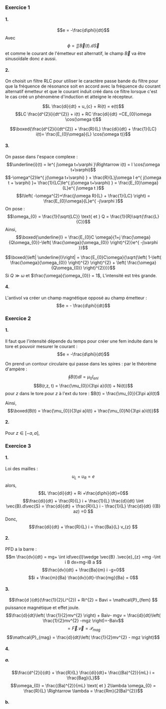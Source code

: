 ### Exercice 1
#### 1.
$$e = -\frac{d\phi}{dt}$$
Avec 
$$\phi = \iint \vec{B}(t).d\vec{S}$$
et comme le courant de l'émetteur est alternatif, le champ $\vec{B}$ va être sinusoïdale donc $e$ aussi.

#### 2.
On choisit un filtre RLC pour utiliser le caractère passe bande du filtre pour que la fréquence de résonance soit en accord avec la fréquence du courant alternatif émetteur et que le courant induit créé dans ce filtre lorsque c'est le cas créé un phénomène d'induction et atteigne le récepteur. 

$$L \frac{di}{dt} + u_{c} + Ri(t) = e(t)$$
$$LC \frac{d^{2}i}{dt^{2}} + i(t) + RC \frac{di}{dt} =CE_{0}\omega \cos(\omega t)$$

$$\boxed{\frac{d^{2}i}{dt^{2}} + \frac{R}{L} \frac{di}{dt} + \frac{1}{LC} i(t)= \frac{E_{0}\omega}{L} \cos(\omega t)}$$

#### 3.
On passe dans l'espace complexe : 
$$\underline{i}(t) = Ie^{ j\omega t+\varphi }\Rightarrow i(t) = I \cos(\omega t+\varphi)$$
$$-\omega^{2}Ie^{ j(\omega t+\varphi) } + \frac{R}{L}j\omega I e^{ j(\omega t + \varphi) }+ \frac{1}{LC}Ie^{ j(\omega t+\varphi) } = \frac{E_{0}\omega}{L}e^{ j\omega t }$$
$$I\left( -\omega^{2}+\frac{j\omega R}{L} + \frac{1}{LC} \right) = \frac{E_{0}\omega}{L}e^{ -j\varphi }$$
On pose : 
$$\omega_{0} = \frac{1}{\sqrt{LC}} \text{ et } Q = \frac{1}{R}\sqrt{\frac{L}{C}}$$
Ainsi, 
$$\boxed{\underline{I} = \frac{E_{0}C \omega}{1+j \frac{\omega}{Q\omega_{0}}-\left( \frac{\omega}{\omega_{0}} \right)^{2}}e^{ -j\varphi }}$$

$$\boxed{\left| \underline{I}\right| = \frac{E_{0}C\omega}{\sqrt{\left( 1-\left( \frac{\omega}{\omega_{0}} \right)^{2} \right)^{2} + \left( \frac{\omega}{Q\omega_{0}} \right)^{2}}}}$$
Si $Q \gg \omega$ et $\frac{\omega}{\omega_{0}} = 1$, 
L'intensité est très grande.

#### 4.
L'antivol va créer un champ magnétique opposé au champ émetteur : 
$$e = - \frac{d\phi}{dt}$$

### Exercice 2
#### 1.
Il faut que l'intensité dépende du temps pour créer une fem induite dans le tore et pouvoir mesurer le courant : 
$$e = -\frac{d\phi}{dt}$$


On prend un contour circulaire qui passe dans les spires : 
par le théorème d'ampère : 
$$\oint  B(t)dl = \mu_{0}I_{enl} $$
$$B(r,z, t) = \frac{\mu_{0}}{3\pi a}(I(t) + Ni(t))$$
pour $z$ dans le tore pour $z$ à l'ext du tore : $B(t) = \frac{\mu_{0}}{3\pi a}I(t)$

Ainsi, 
$$\boxed{B(t) = \frac{\mu_{0}}{3\pi a}I(t) + \frac{\mu_{0}N}{3\pi a}i(t)}$$

#### 2.
Pour $z\in [-a, a]$, 


### Exercice 3
#### 1.
Loi des mailles : 
$$u_{L} + u_{R} = e$$
alors, 
$$L \frac{di}{dt} + Ri +\frac{d\phi}{dt}=0$$
$$\frac{di}{dt} + \frac{R}{L} i + \frac{1}{L} \frac{d}{dt} \iint \vec{B}.d\vec{S} = \frac{di}{dt} + \frac{R}{L} i - \frac{1}{L} \frac{d}{dt} ({B} az) =0 
$$
Donc, 
$$\frac{di}{dt} + \frac{R}{L} i = \frac{Ba}{L} v_{z} $$


#### 2.
PFD a la barre : 
$$m \frac{dv}{dt} = mg+ \int id\vec{l}\wedge \vec{B} .\vec{e}_{z} =mg -\int i B dx=mg-iB a $$
$$\frac{dv}{dt} + \frac{Ba}{m} i -g=0$$
$$i + \frac{m}{Ba} \frac{dv}{dt}-\frac{mg}{Ba} = 0$$

#### 3.
$$\frac{d }{dt}(\frac{1}{2}Li^{2}) + Ri^{2} = Bavi = \mathcal{P}_{fem} $$
puissance magnétique et effet joule. 
$$\frac{d}{dt}\left( \frac{1}{2}mv^{2} \right) + Baiv- mgv = \frac{d}{dt}\left( \frac{1}{2}mv^{2} -mgz \right)=-Baiv$$
$$= \vec{F}.\vec{v} = \mathcal{P}_{mag}$$
$$\mathcal{P}_{mag} = \frac{d}{dt}\left( \frac{1}{2}mv^{2} - mgz \right)$$

#### 4.
##### a.
$$\frac{d^{2}i}{dt} + \frac{R}{L} \frac{di}{dt}+ \frac{(Ba)^{2}}{mL} i = \frac{Bag}{L}$$
$$\omega_{0} = \frac{(Ba)^{2}}{mL} \text{ et } 2\lambda \omega_{0} = \frac{R}{L} \Rightarrow \lambda = \frac{Rm}{2(Ba)^{2}}$$

#### b.
$$$$